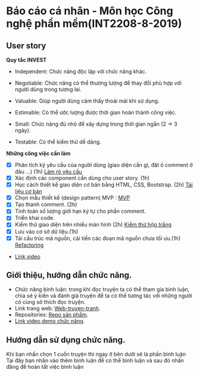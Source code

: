 # Báo cáo cá nhân - Môn học Công nghệ phần mềm(INT2208-8-2019)

## User story

**Quy tắc INVEST**

- Independent: Chức năng độc lập với chức năng khác.

- Negotiable: Chức năng có thể thương lượng để thay đổi phù hợp với người dùng trong tương lai.

- Valuable: Giúp người dùng cảm thấy thoải mái khi sử dụng.

- Estimable: Có thể ước lượng được thời gian hoàn thành công việc.

- Small: Chức năng đủ nhỏ để xây dựng trong thời gian ngắn (2 -> 3 ngày).

- Testable: Có thể kiểm thử dễ dàng.

**Những công việc cần làm**

- [x] Phân tích kỹ yêu cầu của người dùng (giao diện cần gì, đặt ô comment ở đâu ...) (1h)
       [Làm rõ yêu cầu](https://docs.google.com/document/d/1a4i_31R8WBUAnF91syr1FwBpKoAiTY6rEJt1xWjb74M/edit#heading=h.fvjpas4blmex)
- [x] Xác định các component cần dùng cho user story. (1h)
- [x] Học cách thiết kế giao diện cơ bản bằng HTML, CSS, Bootstrap. (2h)
       [Tài liệu cơ bản](https://www.w3schools.com)
- [x] Chọn mẫu thiết kế (design pattern) MVP : [MVP](https://docs.google.com/document/d/1a4i_31R8WBUAnF91syr1FwBpKoAiTY6rEJt1xWjb74M/edit#heading=h.pkfkm4eut27p)
- [x] Tạo thanh comment. (2h)
- [x] Tính toán số lượng giới hạn ký tự cho phần comment.
- [x] Triển khai code. 
- [x] Kiểm thử giao diện trên nhiều màn hình (2h)
       [Kiểm thử hộp trắng](https://docs.google.com/document/d/1a4i_31R8WBUAnF91syr1FwBpKoAiTY6rEJt1xWjb74M/edit?fbclid=IwAR2RKT8WWnwXfrP30tY3u2ylD1AWJlfZV5B1npknln1boppF-TUEkdcFl98#heading=h.ryzy80x4sqk1)
- [x] Lưu vào cơ sở dữ liệu.(1h)
- [x] Tái cấu trúc mã nguồn, cải tiến các đoạn mã nguồn chưa tối ưu.(1h)
       [Refactoring](https://docs.google.com/document/d/1a4i_31R8WBUAnF91syr1FwBpKoAiTY6rEJt1xWjb74M/edit?fbclid=IwAR2RKT8WWnwXfrP30tY3u2ylD1AWJlfZV5B1npknln1boppF-TUEkdcFl98#heading=h.bxti8dsihgwm)

- [Link video](https://www.youtube.com/watch?v=cQyWsZ6cyDQ&feature=youtu.be)

## Giới thiệu, hướng dẫn chức năng.
- Chức năng bình luận: trong khi đọc truyện ta có thể tham gia bình luận, chia sẻ ý kiến và đánh giá truyện để ta có thể tương tác với những người có cùng sở thích đọc truyện.
 - Link trang web: [Web-truyen-tranh](https://afternoon-gorge-98922.herokuapp.com/).
 - Repositories: [Repo sản phẩm](https://github.com/phamhung99/Website-truyen-tranh).
 - [Link video demo chức năng](https://www.youtube.com/watch?v=cQyWsZ6cyDQ&feature=youtu.be).
 
 ## Hướng dẫn sử dụng chức năng.
  Khi bạn nhấn chọn 1 cuốn truyện thì ngay ở bên dưới sẽ là phần bình luận
  Tại đây bạn nhấn vào thêm bình luận để có thể bình luận và sau đó nhấn đăng để hoàn tất việc bình luận
  
